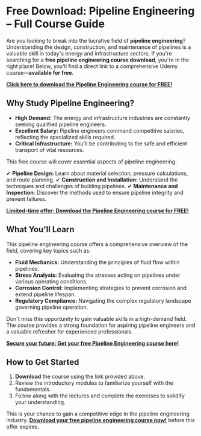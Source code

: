 # Free Download: Pipeline Engineering – Full Course Guide

Are you looking to break into the lucrative field of **pipeline engineering**? Understanding the design, construction, and maintenance of pipelines is a valuable skill in today's energy and infrastructure sectors. If you're searching for a **free pipeline engineering course download**, you're in the right place! Below, you'll find a direct link to a comprehensive Udemy course—**available for free**.

[**Click here to download the Pipeline Engineering course for FREE!**](https://udemywork.com/pipeline-engg)

## Why Study Pipeline Engineering?

*   **High Demand:** The energy and infrastructure industries are constantly seeking qualified pipeline engineers.
*   **Excellent Salary:** Pipeline engineers command competitive salaries, reflecting the specialized skills required.
*   **Critical Infrastructure:** You'll be contributing to the safe and efficient transport of vital resources.

This free course will cover essential aspects of pipeline engineering:

✔ **Pipeline Design:** Learn about material selection, pressure calculations, and route planning.
✔ **Construction and Installation:** Understand the techniques and challenges of building pipelines.
✔ **Maintenance and Inspection:** Discover the methods used to ensure pipeline integrity and prevent failures.

[**Limited-time offer: Download the Pipeline Engineering course for FREE!**](https://udemywork.com/pipeline-engg)

## What You'll Learn

This pipeline engineering course offers a comprehensive overview of the field, covering key topics such as:

*   **Fluid Mechanics:** Understanding the principles of fluid flow within pipelines.
*   **Stress Analysis:** Evaluating the stresses acting on pipelines under various operating conditions.
*   **Corrosion Control:** Implementing strategies to prevent corrosion and extend pipeline lifespan.
*   **Regulatory Compliance:** Navigating the complex regulatory landscape governing pipeline operation.

Don't miss this opportunity to gain valuable skills in a high-demand field. The course provides a strong foundation for aspiring pipeline engineers and a valuable refresher for experienced professionals.

[**Secure your future: Get your free Pipeline Engineering course here!**](https://udemywork.com/pipeline-engg)

## How to Get Started

1.  **Download** the course using the link provided above.
2.  Review the introductory modules to familiarize yourself with the fundamentals.
3.  Follow along with the lectures and complete the exercises to solidify your understanding.

This is your chance to gain a competitive edge in the pipeline engineering industry. **[Download your free pipeline engineering course now!](https://udemywork.com/pipeline-engg)** before this offer expires.
